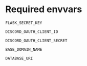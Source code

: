 # Required envvars

`FLASK_SECRET_KEY`

`DISCORD_OAUTH_CLIENT_ID`

`DISCORD_OAUTH_CLIENT_SECRET`

`BASE_DOMAIN_NAME`

`DATABASE_URI`
